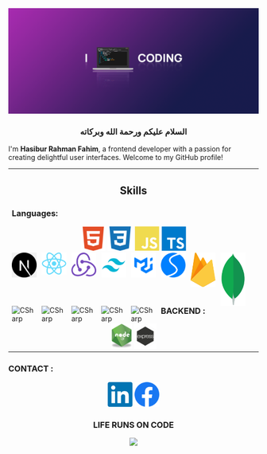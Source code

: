 <img src="./codee.png" />

  <h3 align="center">السلام عليكم ورحمة الله وبركاته</h3>
  
I'm **Hasibur Rahman Fahim**, a frontend developer with a passion for creating delightful user interfaces. Welcome to my GitHub profile!

 
  <table><tr><td valign="top" width="33%">

   <h2 align="center"> Skills </h2>

### Languages:
 <div align="center">  
    <img alt="HTML" height="50"  src="./html2.svg" />
    <img alt="HTML"  height="50" src="./css2.svg" />
    <img alt="JavaScript"  height="50"  src="./js2.svg" />
    <img alt="TypeScript"   height="50" src="./ts2.svg" />
    
</div>



 
  <img align="left" alt="CSharp" width="50px" style="padding-right:10px;" src="./nextjs.png" />
  <img align="left" alt="CSharp" width="50px" style="padding-right:10px;" src="./react.png" />
  <img align="left" alt="CSharp" width="50px" style="padding-right:10px;" src="./redux.png" />
  <img align="left" alt="CSharp" width="50px" style="padding-right:10px;" src="./tailwind.png" />
  <img align="left" alt="CSharp" width="50px" style="padding-right:10px;" src="./mui.png" />
  <img align="left" alt="CSharp" width="50px" style="padding-right:10px;" src="./swiper.svg" />
  <img align="left" alt="CSharp" width="50px" style="padding-right:10px;" src="./Firebase.png" />
  <img align="left" alt="CSharp" width="50px" style="padding-right:10px;" src="./mongodb.png" />
  <img align="left" alt="CSharp" width="50px" style="padding-right:10px;" src="./" />
  <img align="left" alt="CSharp" width="50px" style="padding-right:10px;" src="./" />
  <img align="left" alt="CSharp" width="50px" style="padding-right:10px;" src="./" />
  <img align="left" alt="CSharp" width="50px" style="padding-right:10px;" src="./" />
  <img align="left" alt="CSharp" width="50px" style="padding-right:10px;" src="./" />
    
 







 
<br/><br/>

 
   


### BACKEND :
 <div align="center">  
    <img alt="NODEJS" height="50"  src="./node-js.png" />
    <img alt="EXPRESS"  height="50" src="./express.png" />
</div>


</td></tr></table>  







### CONTACT :
 <div align="center">  
    <img alt="linkend" height="50"  src="./linkedin.jpg" />
    <img alt="FACEBOON"  height="50" src="./facebook.png" />
</div>
  <h3 align="center">LIFE RUNS ON CODE </h3>
  

 

  <p align="center">
    <img src="https://capsule-render.vercel.app/api?type=waving&color=gradient&height=100&section=footer"/>
<!--      <img src="./footer.svg"/> -->
</p>


<!-- <img margin="margin-auto" src="./68747470733a2f2f63617073756c652d72656e6465722e76657263656c2e6170702f6170693f747970653d776176696e6726636f6c6f723d6772616469656e74266865696768743d3130302673656374696f6e3d666f6f746572.svg" /> -->

